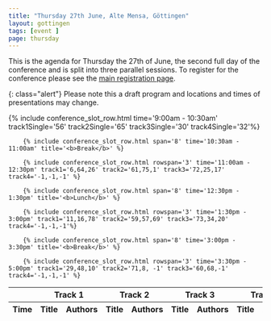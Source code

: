 ```yaml
---
title: "Thursday 27th June, Alte Mensa, Göttingen"
layout: gottingen
tags: [event ]
page: thursday
---
```


This is the agenda for Thursday the 27th of June, the second full day of the conference and is split into three parallel sessions. To register for the conference please see the [main registration page][washington-registration].

{: class="alert"} 
Please note this a draft program and locations and times of presentations may change.

<table class="api-table">
  <thead>
    <tr>
      <th></th>
      <th colspan="2">Track 1</th>
      <th colspan="2">Track 2</th>
      <th colspan="2">Track 3</th>
      <th colspan="2">Track 4</th>
     </tr>
    <tr>
      <th>Time</th>
      <th>Title</th>
      <th>Authors</th>
      <th>Title</th>
      <th>Authors</th>
      <th>Title</th>
      <th>Authors</th>
      <th>Title</th>
      <th>Authors</th>
    </tr>
  </thead>
  <tbody>
        {% include conference_slot_row.html time='9:00am - 10:30am' track1Single='56' track2Single='65' track3Single='30' track4Single='32'%}

        {% include conference_slot_row.html span='8' time='10:30am - 11:00am' title='<b>Break</b>' %}

        {% include conference_slot_row.html rowspan='3' time='11:00am - 12:30pm' track1='6,64,26' track2='61,75,1' track3='72,25,17' track4='-1,-1,-1' %} 

        {% include conference_slot_row.html span='8' time='12:30pm - 1:30pm' title='<b>Lunch</b>' %}

        {% include conference_slot_row.html rowspan='3' time='1:30pm - 3:00pm' track1='11,16,78' track2='59,57,69' track3='73,34,20' track4='-1,-1,-1'%}

        {% include conference_slot_row.html span='8' time='3:00pm - 3:30pm' title='<b>Break</b>' %}

        {% include conference_slot_row.html rowspan='3' time='3:30pm - 5:00pm' track1='29,48,10' track2='71,8, -1' track3='60,68,-1' track4='-1,-1,-1' %}

  </tbody>
</table>

<!-- Need to find space for:

56 archives
65 Museums


plus 50 mins of lightning talks... 

space for 3 panels on Friday... 


-->

[washington-registration]: https://www.eventbrite.com/e/2018-iiif-conference-in-washington-tickets-44377905510
